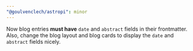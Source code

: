 ```yaml
---
"@goulvenclech/astropi": minor
---
```


Now blog entries **must have** `date` and `abstract` fields in their frontmatter. Also, change the blog layout and blog cards to display the `date` and `abstract` fields nicely.